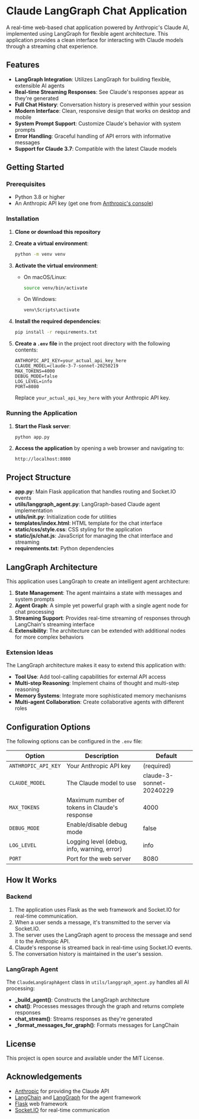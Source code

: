 # Claude LangGraph Chat Application

A real-time web-based chat application powered by Anthropic's Claude AI, implemented using LangGraph for flexible agent architecture. This application provides a clean interface for interacting with Claude models through a streaming chat experience.

## Features

- **LangGraph Integration**: Utilizes LangGraph for building flexible, extensible AI agents
- **Real-time Streaming Responses**: See Claude's responses appear as they're generated
- **Full Chat History**: Conversation history is preserved within your session
- **Modern Interface**: Clean, responsive design that works on desktop and mobile
- **System Prompt Support**: Customize Claude's behavior with system prompts
- **Error Handling**: Graceful handling of API errors with informative messages
- **Support for Claude 3.7**: Compatible with the latest Claude models

## Getting Started

### Prerequisites

- Python 3.8 or higher
- An Anthropic API key (get one from [Anthropic's console](https://console.anthropic.com/))

### Installation

1. **Clone or download this repository**

2. **Create a virtual environment**:
   ```bash
   python -m venv venv
   ```

3. **Activate the virtual environment**:
   - On macOS/Linux:
     ```bash
     source venv/bin/activate
     ```
   - On Windows:
     ```bash
     venv\Scripts\activate
     ```

4. **Install the required dependencies**:
   ```bash
   pip install -r requirements.txt
   ```

5. **Create a `.env` file** in the project root directory with the following contents:
   ```
   ANTHROPIC_API_KEY=your_actual_api_key_here
   CLAUDE_MODEL=claude-3-7-sonnet-20250219
   MAX_TOKENS=4000
   DEBUG_MODE=false
   LOG_LEVEL=info
   PORT=8080
   ```
   Replace `your_actual_api_key_here` with your Anthropic API key.

### Running the Application

1. **Start the Flask server**:
   ```bash
   python app.py
   ```

2. **Access the application** by opening a web browser and navigating to:
   ```
   http://localhost:8080
   ```

## Project Structure

- **app.py**: Main Flask application that handles routing and Socket.IO events
- **utils/langgraph_agent.py**: LangGraph-based Claude agent implementation
- **utils/__init__.py**: Initialization code for utilities
- **templates/index.html**: HTML template for the chat interface
- **static/css/style.css**: CSS styling for the application
- **static/js/chat.js**: JavaScript for managing the chat interface and streaming
- **requirements.txt**: Python dependencies

## LangGraph Architecture

This application uses LangGraph to create an intelligent agent architecture:

1. **State Management**: The agent maintains a state with messages and system prompts
2. **Agent Graph**: A simple yet powerful graph with a single agent node for chat processing
3. **Streaming Support**: Provides real-time streaming of responses through LangChain's streaming interface
4. **Extensibility**: The architecture can be extended with additional nodes for more complex behaviors

### Extension Ideas

The LangGraph architecture makes it easy to extend this application with:

- **Tool Use**: Add tool-calling capabilities for external API access
- **Multi-step Reasoning**: Implement chains of thought and multi-step reasoning
- **Memory Systems**: Integrate more sophisticated memory mechanisms
- **Multi-agent Collaboration**: Create collaborative agents with different roles

## Configuration Options

The following options can be configured in the `.env` file:

| Option | Description | Default |
|--------|-------------|---------|
| `ANTHROPIC_API_KEY` | Your Anthropic API key | (required) |
| `CLAUDE_MODEL` | The Claude model to use | claude-3-sonnet-20240229 |
| `MAX_TOKENS` | Maximum number of tokens in Claude's response | 4000 |
| `DEBUG_MODE` | Enable/disable debug mode | false |
| `LOG_LEVEL` | Logging level (debug, info, warning, error) | info |
| `PORT` | Port for the web server | 8080 |

## How It Works

### Backend

1. The application uses Flask as the web framework and Socket.IO for real-time communication.
2. When a user sends a message, it's transmitted to the server via Socket.IO.
3. The server uses the LangGraph agent to process the message and send it to the Anthropic API.
4. Claude's response is streamed back in real-time using Socket.IO events.
5. The conversation history is maintained in the user's session.

### LangGraph Agent

The `ClaudeLangGraphAgent` class in `utils/langgraph_agent.py` handles all AI processing:

- **_build_agent()**: Constructs the LangGraph architecture
- **chat()**: Processes messages through the graph and returns complete responses
- **chat_stream()**: Streams responses as they're generated
- **_format_messages_for_graph()**: Formats messages for LangChain

## License

This project is open source and available under the MIT License.

## Acknowledgements

- [Anthropic](https://www.anthropic.com/) for providing the Claude API
- [LangChain](https://www.langchain.com/) and [LangGraph](https://python.langchain.com/docs/langgraph) for the agent framework
- [Flask](https://flask.palletsprojects.com/) web framework
- [Socket.IO](https://socket.io/) for real-time communication 